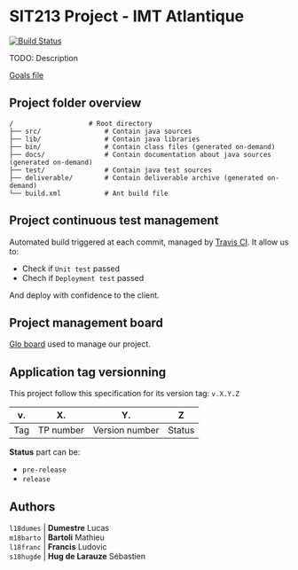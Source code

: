 # SIT213 Project - IMT Atlantique

[![Build Status][TRAVIS_CI_BADGE]][TRAVIS_CI]

TODO: Description

[Goals file](.project_docs/Goals.md)

## Project folder overview

```
/                   # Root directory
├── src/                # Contain java sources
├── lib/                # Contain java libraries
├── bin/                # Contain class files (generated on-demand)
├── docs/               # Contain documentation about java sources (generated on-demand)
├── test/               # Contain java test sources
├── deliverable/        # Contain deliverable archive (generated on-demand)
└── build.xml           # Ant build file
```

## Project continuous test management

Automated build triggered at each commit, managed by [Travis CI][TRAVIS_CI]. It allow us to:
* Check if `Unit test` passed
* Chech if `Deployment test` passed

And deploy with confidence to the client.

## Project management board

[Glo board](https://app.gitkraken.com/glo/board/XXQe6QtDJAAPHMYs) used to manage our project.

## Application tag versionning

This project follow this specification for its version tag: `v.X.Y.Z`

| v.  | X.        | Y.             | Z      |
| --- | ---       | ---            | ---    |
| Tag | TP number | Version number | Status |

**Status** part can be:
 * `pre-release`
 * `release`

## Authors

`l18dumes` | **Dumestre** Lucas  
`m18barto` | **Bartoli** Mathieu  
`l18franc` | **Francis** Ludovic  
`s18hugde` | **Hug de Larauze** Sébastien  


[TRAVIS_CI]: https://travis-ci.com/SebastienHUGDELARAUZE/SIT213
[TRAVIS_CI_BADGE]: https://travis-ci.com/SebastienHUGDELARAUZE/SIT213.svg?branch=master